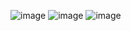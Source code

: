 ![image](https://user-images.githubusercontent.com/49812749/189455812-5832ba5d-ae23-41c6-8af3-b430e6e0cb92.png)
![image](https://user-images.githubusercontent.com/49812749/189455859-32a97f46-83b3-442e-a572-4dc0bb89b19c.png)
![image](https://user-images.githubusercontent.com/49812749/189455886-32b8d1f0-5893-4cf5-baf4-5edd120e04c8.png)


